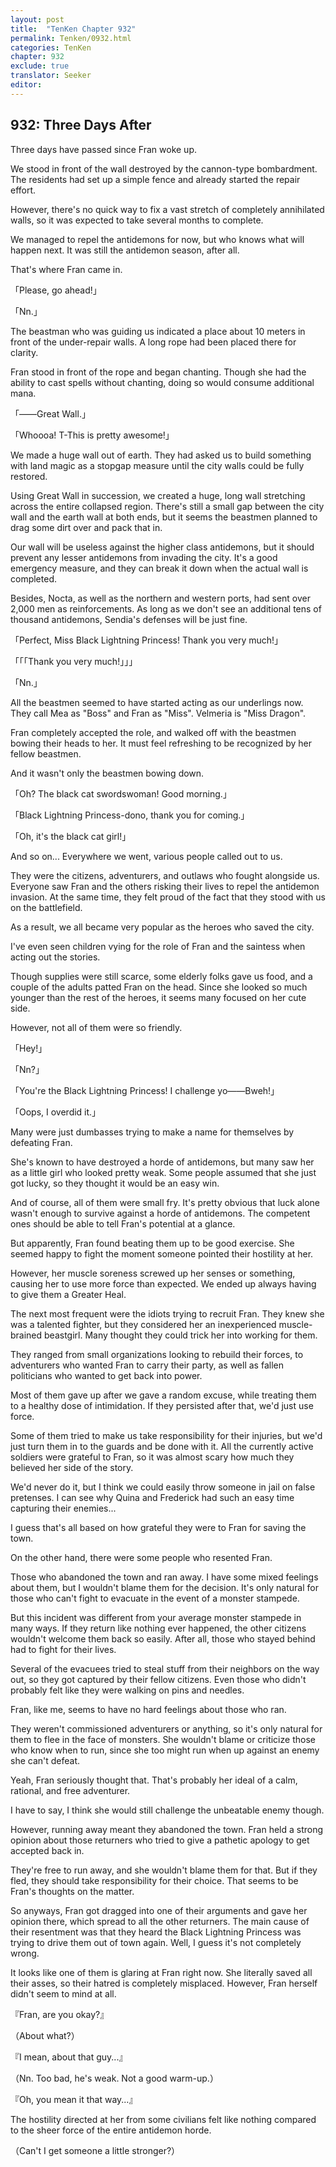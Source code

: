 ```yaml
---
layout: post
title:  "TenKen Chapter 932"
permalink: Tenken/0932.html
categories: TenKen
chapter: 932
exclude: true
translator: Seeker
editor: 
---
```

<h2>932: Three Days After</h2>

Three days have passed since Fran woke up.

We stood in front of the wall destroyed by the cannon-type bombardment. The residents had set up a simple fence and already started the repair effort.

However, there's no quick way to fix a vast stretch of completely annihilated walls, so it was expected to take several months to complete.

We managed to repel the antidemons for now, but who knows what will happen next. It was still the antidemon season, after all.

That's where Fran came in.

「Please, go ahead!」

「Nn.」

The beastman who was guiding us indicated a place about 10 meters in front of the under-repair walls. A long rope had been placed there for clarity.

Fran stood in front of the rope and began chanting. Though she had the ability to cast spells without chanting, doing so would consume additional mana.

「――Great Wall.」

「Whoooa! T-This is pretty awesome!」

We made a huge wall out of earth. They had asked us to build something with land magic as a stopgap measure until the city walls could be fully restored.

Using Great Wall in succession, we created a huge, long wall stretching across the entire collapsed region. There's still a small gap between the city wall and the earth wall at both ends, but it seems the beastmen planned to drag some dirt over and pack that in.

Our wall will be useless against the higher class antidemons, but it should prevent any lesser antidemons from invading the city. It's a good emergency measure, and they can break it down when the actual wall is completed.

Besides, Nocta, as well as the northern and western ports, had sent over 2,000 men as reinforcements. As long as we don't see an additional tens of thousand antidemons, Sendia's defenses will be just fine.

「Perfect, Miss Black Lightning Princess! Thank you very much!」

「「「Thank you very much!」」」

「Nn.」

All the beastmen seemed to have started acting as our underlings now. They call Mea as "Boss" and Fran as "Miss". Velmeria is "Miss Dragon".

Fran completely accepted the role, and walked off with the beastmen bowing their heads to her. It must feel refreshing to be recognized by her fellow beastmen.

And it wasn't only the beastmen bowing down.

「Oh? The black cat swordswoman! Good morning.」

「Black Lightning Princess-dono, thank you for coming.」

「Oh, it's the black cat girl!」

And so on... Everywhere we went, various people called out to us.

They were the citizens, adventurers, and outlaws who fought alongside us. Everyone saw Fran and the others risking their lives to repel the antidemon invasion. At the same time, they felt proud of the fact that they stood with us on the battlefield.

As a result, we all became very popular as the heroes who saved the city.

I've even seen children vying for the role of Fran and the saintess when acting out the stories.

Though supplies were still scarce, some elderly folks gave us food, and a couple of the adults patted Fran on the head. Since she looked so much younger than the rest of the heroes, it seems many focused on her cute side.

However, not all of them were so friendly.

「Hey!」

「Nn?」

「You're the Black Lightning Princess! I challenge yo――Bweh!」

「Oops, I overdid it.」

Many were just dumbasses trying to make a name for themselves by defeating Fran.

She's known to have destroyed a horde of antidemons, but many saw her as a little girl who looked pretty weak. Some people assumed that she just got lucky, so they thought it would be an easy win.

And of course, all of them were small fry. It's pretty obvious that luck alone wasn't enough to survive against a horde of antidemons. The competent ones should be able to tell Fran's potential at a glance.

But apparently, Fran found beating them up to be good exercise. She seemed happy to fight the moment someone pointed their hostility at her.

However, her muscle soreness screwed up her senses or something, causing her to use more force than expected. We ended up always having to give them a Greater Heal.

The next most frequent were the idiots trying to recruit Fran. They knew she was a talented fighter, but they considered her an inexperienced muscle-brained beastgirl. Many thought they could trick her into working for them.

They ranged from small organizations looking to rebuild their forces, to adventurers who wanted Fran to carry their party, as well as fallen politicians who wanted to get back into power.

Most of them gave up after we gave a random excuse, while treating them to a healthy dose of intimidation. If they persisted after that, we'd just use force.

Some of them tried to make us take responsibility for their injuries, but we'd just turn them in to the guards and be done with it. All the currently active soldiers were grateful to Fran, so it was almost scary how much they believed her side of the story.

We'd never do it, but I think we could easily throw someone in jail on false pretenses. I can see why Quina and Frederick had such an easy time capturing their enemies...

I guess that's all based on how grateful they were to Fran for saving the town.

On the other hand, there were some people who resented Fran.

Those who abandoned the town and ran away. I have some mixed feelings about them, but I wouldn't blame them for the decision. It's only natural for those who can't fight to evacuate in the event of a monster stampede.

But this incident was different from your average monster stampede in many ways. If they return like nothing ever happened, the other citizens wouldn't welcome them back so easily. After all, those who stayed behind had to fight for their lives.

Several of the evacuees tried to steal stuff from their neighbors on the way out, so they got captured by their fellow citizens. Even those who didn't probably felt like they were walking on pins and needles.

Fran, like me, seems to have no hard feelings about those who ran.

They weren't commissioned adventurers or anything, so it's only natural for them to flee in the face of monsters. She wouldn't blame or criticize those who know when to run, since she too might run when up against an enemy she can't defeat.

Yeah, Fran seriously thought that. That's probably her ideal of a calm, rational, and free adventurer.

I have to say, I think she would still challenge the unbeatable enemy though.

However, running away meant they abandoned the town. Fran held a strong opinion about those returners who tried to give a pathetic apology to get accepted back in.

They're free to run away, and she wouldn't blame them for that. But if they fled, they should take responsibility for their choice. That seems to be Fran's thoughts on the matter.

So anyways, Fran got dragged into one of their arguments and gave her opinion there, which spread to all the other returners. The main cause of their resentment was that they heard the Black Lightning Princess was trying to drive them out of town again. Well, I guess it's not completely wrong.

It looks like one of them is glaring at Fran right now. She literally saved all their asses, so their hatred is completely misplaced. However, Fran herself didn't seem to mind at all.

『Fran, are you okay?』

（About what?）

『I mean, about that guy...』

（Nn. Too bad, he's weak. Not a good warm-up.）

『Oh, you mean it that way...』

The hostility directed at her from some civilians felt like nothing compared to the sheer force of the entire antidemon horde.

（Can't I get someone a little stronger?）



